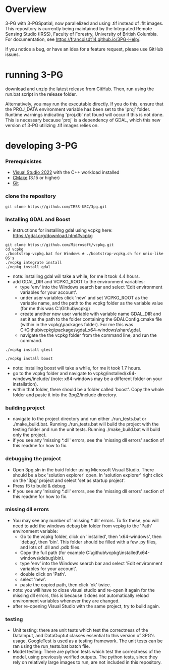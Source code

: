 # Overview
3-PG with 3-PGSpatial, now parallelized and using .tif instead of .flt images. This repository is currently being maintained by the Integrated Remote Sensing Studio (IRSS), Faculty of Forestry, University of British Columbia. For documentation, see https://francoisdt14.github.io/3PG-Help/.

If you notice a bug, or have an idea for a feature request, please use GitHub issues.

# running 3-PG
download and unzip the latest release from GitHub. Then, run using the run.bat script in the release folder. 

Alternatively, you may run the executable directly. If you do this, ensure that the PROJ_DATA environment variable has been set to the 'proj' folder. Runtime warnings indicating 'proj.db' not found will occur if this is not done. This is necessary because 'proj' is a dependency of GDAL, which this new version of 3-PG utilizing .tif images relies on.

# developing 3-PG
### Prerequisistes
* [Visual Studio 2022](https://visualstudio.microsoft.com/vs/) with the C++ workload installed
* [CMake](https://cmake.org/download/) (3.15 or higher)
* [Git](https://git-scm.com/download/win)

### clone the repository
```
git clone https://github.com/IRSS-UBC/3pg.git
```

### Installing GDAL and Boost
 - instructions for installing gdal using vcpkg here: https://gdal.org/download.html#vcpkg
```
git clone https://github.com/Microsoft/vcpkg.git
cd vcpkg
./bootstrap-vcpkg.bat for Windows # ./bootstrap-vcpkg.sh for unix-like OS's
./vcpkg integrate install
./vcpkg install gdal
```
 - note: installing gdal will take a while, for me it took 4.4 hours.
 - add GDAL_DIR and VCPKG_ROOT to the environment variables:
   - type 'env' into the Windows search bar and select 'Edit environment variables for your account'.
   - under user variables click 'new' and set VCPKG_ROOT as the variable name, and the path to the vcpkg folder as the variable value (for me this was C:\Github\vcpkg)
   - create another new user variable with variable name GDAL_DIR and set it as the path to the folder containing the GDALConfig.cmake file (within in the vcpkg\packages folder). For me this was C:\Github\vcpkg\packages\gdal_x64-windows\share\gdal.
   - navigate the the vcpkg folder from the command line, and run the command.
```
./vcpkg install gtest
```
```
./vcpkg install boost
```
- note: installing boost will take a while, for me it took 1.7 hours.
- go to the vcpkg folder and navigate to vcpkg/installed/x64-windows/include/ (note: x64-windows may be a different folder on your installation).
- within that folder, there should be a folder called 'boost'. Copy the whole folder and paste it into the 3pg2/include directory.

### building project
 - navigate to the project directory and run either ./run_tests.bat or ./make_build.bat.
Running ./run_tests.bat will build the project with the testing folder and run the
unit tests. Running ./make_build.bat will build only the project.
 - if you see any 'missing *.dll' errors, see the 'missing dll errors' section of this readme for how to fix.

### debugging the project
 - Open 3pg.sln in the buid folder using Microsoft Visual Studio. There should be a box 'solution explorer' open. In 'solution explorer' right click on the '3pg' project and select 'set as startup project'.
 - Press f5 to build & debug.
 -  If you see any 'missing *.dll' errors, see the 'missing dll errors' section of this readme for how to fix.

### missing dll errors
 - You may see any number of 'missing *.dll' errors. To fix these, you will need to add the windows debug bin folder from vcpkg to the 'Path' environment variable:
   - Go to the vcpkg folder, click on 'installed', then 'x64-windows', then 'debug', then 'bin'. This folder should be filled with a few .py files, and lots of .dll and .pdb files. 
   - Copy the full path (for example C:\github\vcpkg\installed\x64-windows\debug\bin).
   - type 'env' into the Windows search bar and select 'Edit environment variables for your account'.
   - double click on 'Path'.
   - select 'new'.
   - paste the copied path, then click 'ok' twice.
- note: you will have to close visual studio and re-open it again for the missing dll errors, this is because it does not automatically reload environment variables whenever they are changed.
- after re-opening Visual Studio with the same project, try to build again.

### testing
 - Unit testing: there are unit tests which test the correctness of the DataInput, and DataOuptut classes essential to this version of 3PG's usage. GoogleTest is used as a testing framework. The unit tests can be ran using the run_tests.bat batch file.
 - Model testing: There are python tests which test the correctness of the model, using previously verified outputs. The python tests, since they rely on relatively large images to run, are not included in this repository.
